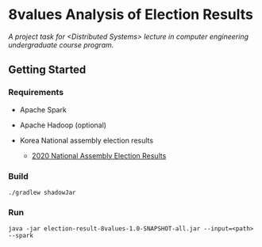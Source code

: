 # 8values Analysis of Election Results

_A project task for &lt;Distributed Systems&gt; lecture in computer engineering undergraduate course program._

## Getting Started

### Requirements

- Apache Spark
- Apache Hadoop (optional)

- Korea National assembly election results  
    - [2020 National Assembly Election Results](https://www.nec.go.kr/portal/bbs/view/B0000101/20200410/)

### Build
```
./gradlew shadowJar
```

### Run
```
java -jar election-result-8values-1.0-SNAPSHOT-all.jar --input=<path> --spark
```
